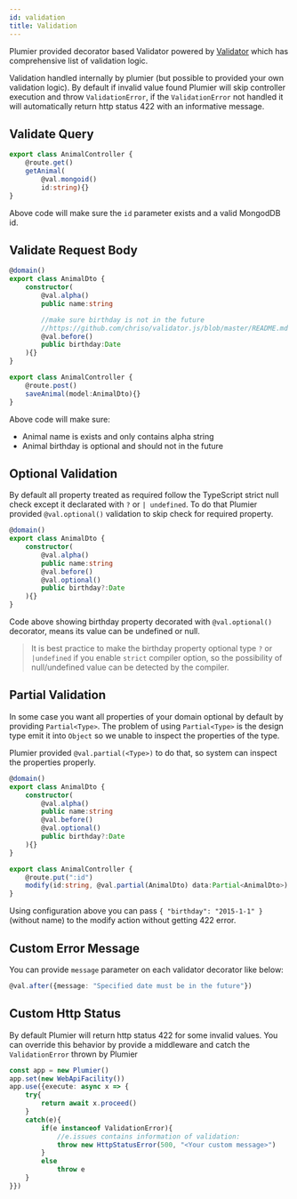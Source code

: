 ```yaml
---
id: validation
title: Validation
---
```


Plumier provided decorator based Validator powered by [Validator](https://github.com/chriso/validator.js) which has comprehensive list of validation logic. 

Validation handled internally by plumier (but possible to provided your own validation logic). By default if invalid value found Plumier will skip controller execution and throw `ValidationError`, if the `ValidationError` not handled it will automatically return http status 422 with an informative message.


## Validate Query

```typescript
export class AnimalController {
    @route.get()
    getAnimal(
        @val.mongoid()
        id:string){}
}
```

Above code will make sure the `id` parameter exists and a valid MongodDB id.

## Validate Request Body

```typescript
@domain()
export class AnimalDto {
    constructor(
        @val.alpha()
        public name:string

        //make sure birthday is not in the future
        //https://github.com/chriso/validator.js/blob/master/README.md
        @val.before()
        public birthday:Date
    ){}
}

export class AnimalController {
    @route.post()
    saveAnimal(model:AnimalDto){}
}
```

Above code will make sure:
* Animal name is exists and only contains alpha string
* Animal birthday is optional and should not in the future

## Optional Validation
By default all property treated as required follow the TypeScript strict null check except it declarated with `?` or `| undefined`. To do that Plumier provided `@val.optional()` validation to skip check for required property.

```typescript
@domain()
export class AnimalDto {
    constructor(
        @val.alpha()
        public name:string
        @val.before()
        @val.optional()
        public birthday?:Date
    ){}
}
```

Code above showing birthday property decorated with `@val.optional()` decorator, means its value can be undefined or null. 
> It is best practice to make the birthday property optional type `?` or `|undefined` if you enable `strict` compiler option, so the possibility of null/undefined value can be detected by the compiler.

## Partial Validation
In some case you want all properties of your domain optional by default by providing `Partial<Type>`. The problem of using `Partial<Type>` is the design type emit it into `Object` so we unable to inspect the properties of the type.

Plumier provided `@val.partial(<Type>)` to do that, so system can inspect the properties properly.

```typescript
@domain()
export class AnimalDto {
    constructor(
        @val.alpha()
        public name:string
        @val.before()
        @val.optional()
        public birthday?:Date
    ){}
}

export class AnimalController {
    @route.put(":id")
    modify(id:string, @val.partial(AnimalDto) data:Partial<AnimalDto>) {}
}
```

Using configuration above you can pass `{ "birthday": "2015-1-1" }` (without name) to the modify action without getting 422 error.


## Custom Error Message
You can provide `message` parameter on each validator decorator like below:

```typescript
@val.after({message: "Specified date must be in the future"})
```

## Custom Http Status 
By default Plumier will return http status 422 for some invalid values. You can override this behavior by provide a middleware and catch the `ValidationError` thrown by Plumier

```typescript
const app = new Plumier()
app.set(new WebApiFacility())
app.use({execute: async x => {
    try{
        return await x.proceed()
    }
    catch(e){
        if(e instanceof ValidationError){
            //e.issues contains information of validation:
            throw new HttpStatusError(500, "<Your custom message>")
        }
        else 
            throw e
    }
}})

```

